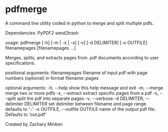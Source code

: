 # pdfmerge
A command line utility coded in python to merge and split multiple pdfs.

Dependancies: 
    PyPDF2
    send2trash

usage: pdfmerge [-h] [-m | -x | -s] [-v] [-d DELIMITER] [-o OUTFILE]
                 filenamepages [filenamepages ...]

Merges, splits, and extracts pages from .pdf documents according to user specifications.


positional arguments:
  filenamepages         filename of input pdf with page numbers (optional) in
                        format filename::pages

optional arguments:
  -h, --help            show this help message and exit
  -m, --merge           merge two or more pdfs
  -x, --extract         extract specific pages from a pdf
  -s, --split           split the pdf into separate pages
  -v, --verbose
  -d DELIMITER, --delimiter DELIMITER
                        set delimiter between filename and page range.
                        defaults to '::'
  -o OUTFILE, --outfile OUTFILE
                        name of the output pdf file. Defaults to 'out.pdf'

Created by Zachary Minken

